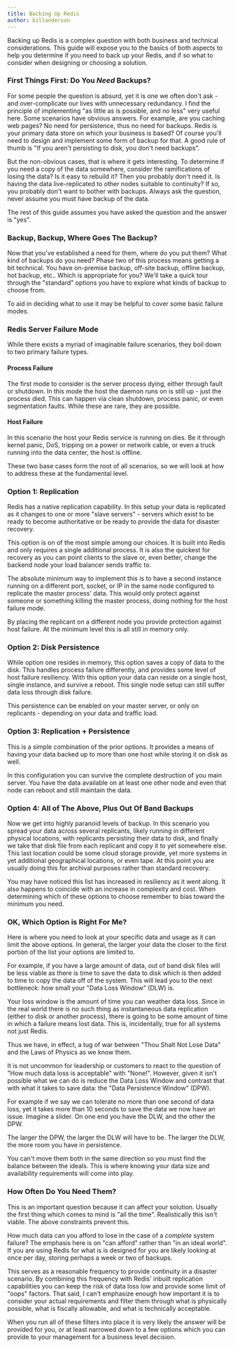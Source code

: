 ```yaml
---
title: Backing Up Redis
author: billanderson
---
```


Backing up Redis is a complex question with both business and technical considerations. This guide will expose you to the basics of both aspects to help you determine if you need to back up your Redis, and if so what to consider when designing or choosing a solution.

### First Things First: Do You *Need* Backups?

For some people the question is absurd, yet it is one we often don't ask - and over-complicate our lives with unnecessary redundancy. I find the principle of implementing "as little as is possible, and no less" very useful here. Some scenarios have obvious answers. For example, are you caching web pages? No need for persistence, thus no need for backups. Redis is your primary data store on which your business is based? Of course you'll need to design and implement some form of backup for that. A good rule of thumb is "If you aren't persisting to disk, you don't need backups".

But the non-obvious cases, that is where it gets interesting. To determine if you need a copy of the data somewhere, consider the ramifications of losing the data? Is it easy to rebuild it? Then you probably don't need it. Is having the data live-replicated to other nodes suitable to continuity? If so, you probably don't want to bother with backups. Always ask the question, never assume you must have backup of the data.

The rest of this guide assumes you have asked the question and the answer is "yes".

### Backup, Backup, Where Goes The Backup?

Now that you've established a need for them, where do you put them? What kind of backups do you need? Phase two of this process means getting a bit technical. You have on-premise backup, off-site backup, offline backup, hot backup, etc.. Which is appropriate for you? We'll take a quick tour through the "standard" options you have to explore what kinds of backup to choose from.

To aid in deciding what to use it may be helpful to cover some basic failure modes.

### Redis Server Failure Mode

While there exists a myriad of imaginable failure scenarios, they boil down to two primary failure types.

#### Process Failure

The first mode to consider is the server process dying, either through fault or shutdown. In this mode the host the daemon runs on is still up - just the process died. This can happen via clean shutdown, process panic, or even segmentation faults. While these are rare, they are possible.

#### Host Failure

In this scenario the host your Redis service is running on dies. Be it through kernel panic, DoS, tripping on a power or network cable, or even a truck running into the data center, the host is offline.

These two base cases form the root of all scenarios, so we will look at how to address these at the fundamental level.

### Option 1: Replication

Redis has a native replication capability. In this setup your data is replicated as it changes to one or more "slave servers" - servers which exist to be ready to become authoritative or be ready to provide the data for disaster recovery.

This option is on of the most simple among our choices. It is built into Redis and only requires a single additional process. It is also the quickest for recovery as you can point clients to the slave or, even better, change the backend node your load balancer sends traffic to.

The absolute minimum way to implement this is to have a second instance running on a different port, socket, or IP in the same node configured to replicate the master process' data. This would only protect against someone or something killing the master process, doing nothing for the host failure mode.

By placing the replicant on a different node you provide protection against host failure. At the minimum level this is all still in memory
only.

### Option 2: Disk Persistence

While option one resides in memory, this option saves a copy of data to the disk. This handles process failure differently, and provides some level of host failure resiliency. With this option your data can reside on a single host, single instance, and survive a reboot. This single node setup can still suffer data loss through disk failure.

This persistence can be enabled on your master server, or only on replicants - depending on your data and traffic load.

### Option 3: Replication + Persistence

This is a simple combination of the prior options. It provides a means of having your data backed up to more than one host while storing it on disk as well.

In this configuration you can survive the complete destruction of you main server. You have the data available on at least one other node and even that node can reboot and still maintain the data.

### Option 4: All of The Above, Plus Out Of Band Backups

Now we get into highly paranoid levels of backup. In this scenario you spread your data across several replicants, likely running in different physical locations, with replicants persisting their data to disk, and finally we take that disk file from each replicant and copy it to yet somewhere else. This last location could be some cloud storage provide, yet more systems in yet additional geographical locations, or even tape. At this point you are usually doing this for archival purposes rather than standard recovery.

You may have noticed this list has increased in resiliency as it went along. It also happens to coincide with an increase in complexity and cost. When determining which of these options to choose remember to bias toward the minimum you need.

### OK, Which Option is Right For Me?

Here is where you need to look at your specific data and usage as it can limit the above options. In general, the larger your data the closer to the first portion of the list your options are limited to.

For example, if you have a large amount of data, out of band disk files will be less viable as there is time to save the data to disk which is then added to time to copy the data off of the system. This will lead you to the next bottleneck: how small your "Data Loss Window" (DLW) is.

Your loss window is the amount of time you can weather data loss. Since in the real world there is no such thing as instantaneous data replication (either to disk or another process), there is going to be some amount of time in which a failure means lost data. This is, incidentally, true for all systems not just Redis.

Thus we have, in effect, a tug of war between "Thou Shalt Not Lose Data" and the Laws of Physics as we know them.

It is not uncommon for leadership or customers to react to the question of "How much data loss is acceptable" with "None!". However, given it isn't possible what we can do is reduce the Data Loss Window and contrast that with what it takes to save data: the "Data Persistence Window" (DPW).

For example if we say we can tolerate no more than one second of data loss, yet it takes more than 10 seconds to save the data we now have an issue. Imagine a slider. On one end you have the DLW, and the other the DPW.

The larger the DPW, the larger the DLW will have to be. The larger the DLW, the more room you have in persistence.

You can't move them both in the same direction so you must find the balance between the ideals. This is where knowing your data size and availability requirements will come into play.

### How Often Do You Need Them?

This is an important question because it can affect your solution. Usually the first thing which comes to mind is "all the time". Realistically this isn't viable. The above constraints prevent this.

How much data can you afford to lose in the case of a *complete* system failure? The emphasis here is on "can afford" rather than "in an ideal world". If you are using Redis for what is is designed for you are likely looking at once per day, storing perhaps a week or two of
backups.

This serves as a reasonable frequency to provide continuity in a disaster scenario. By combining this frequency with Redis' inbuilt replication capabilities you can keep the risk of data loss low and provide some limit of "oops" factors. That said, I can't emphasize enough how important it is to consider your actual requirements and filter them through what is physically possible, what is fiscally allowable, and what is technically acceptable.

When you run all of these filters into place it is very likely the answer will be provided for you, or at least narrowed down to a few options which you can provide to your management for a business level decision.
